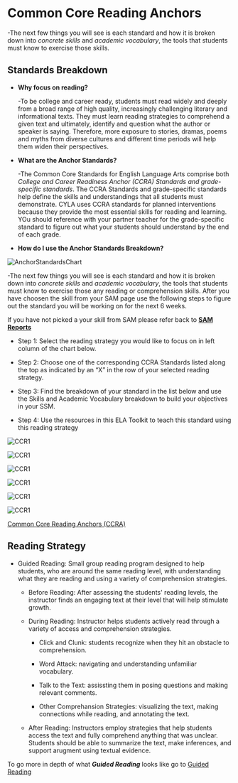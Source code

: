# Common Core Reading Anchors

-The next few things you will see is each standard and how it is broken down into _concrete skills_ and _academic vocabulary_, the tools that students must know to exercise those skills. 

## Standards Breakdown

- **Why focus on reading?** 

	-To be college and career ready, students must read widely and deeply from a broad range of high quality, increasingly challenging literary and informational texts. They must learn reading strategies to comprehend a given text and ultimately, identify and question what the author or speaker is saying. Therefore, more exposure to stories, dramas, poems and myths from diverse cultures and different time periods will help them widen their perspectives.

- **What are the Anchor Standards?**

	-The Common Core Standards for English Language Arts comprise both _College and Career Readiness Anchor (CCRA) Standards and grade-specific standards_. The CCRA Standards and grade-specific standards help define the skills and understandings that all students must demonstrate. CYLA uses CCRA standards for planned interventions because they provide the most essential skills for reading and learning. YOu should reference with your partner teacher for the grade-specific standard to figure out what your students should understand by the end of each grade.

- **How do I use the Anchor Standards Breakdown?**

![AnchorStandardsChart](/_images/anchor_standards.png)

-The next few things you will see is each standard and how it is broken down into _concrete skills_ and _academic vocabulary_, the tools that students must know to exercise those any reading or comprehension skills. After you have choosen the skill from your SAM page use the following steps to figure out the standard you will be working on for the next 6 weeks. 

If you have not picked a your skill from SAM please refer back to **[SAM Reports](sam.md)**

-	Step 1: Select the reading strategy you would like to focus on in left column of the chart below.

-	Step 2: Choose one of the corresponding CCRA Standards listed along the top
as indicated by an “X” in the row of your selected reading strategy.

-	Step 3: Find the breakdown of your standard in the list below and use the
Skills and Academic Vocabulary breakdown to build your objectives in your SSM.

-	Step 4: Use the resources in this ELA Toolkit to teach this standard using this reading strategy

![CCR1](/_images/CCR1.png)

![CCR1](/_images/CCR2.png)

![CCR1](/_images/CCR3.png)

![CCR1](/_images/CCR4.png)

![CCR1](/_images/CCR5.png)

![CCR1](/_images/CCR6.png)




[Common Core Reading Anchors (CCRA)](http://www.corestandards.org/ELA-Literacy/CCRA/R/)


## Reading Strategy

- Guided Reading: Small group reading program designed to help students, who are around the same reading level, with understanding what they are reading and using a variety of comprehension strategies.

	- Before Reading: After assessing the students' reading levels, the instructor finds an engaging text at their level that will help stimulate growth.

	- During Reading: Instructor helps students actively read through a variety of access and comprehension strategies. 

		- Click and Clunk: students recognize when they hit an obstacle to comprehension.

		- Word Attack: navigating and understanding unfamiliar vocabulary.

		- Talk to the Text: assissting them in posing questions and making relevant comments.

		- Other Comprehansion Strategies: visualizing the text, making connections while reading, and annotating the text.

	- After Reading: Instructors employ strategies that help students access the text and fully comprehend anything that was unclear. Students should be able to summarize the text, make inferences, and support arugment using textual evidence.

To go more in depth of what **_Guided Reading_** looks like go to [Guided Reading](guidedreading.md)
